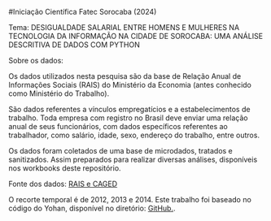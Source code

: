 #Iniciação Científica Fatec Sorocaba (2024)

Tema: DESIGUALDADE SALARIAL ENTRE HOMENS E MULHERES NA TECNOLOGIA DA INFORMAÇÃO NA CIDADE DE SOROCABA: UMA ANÁLISE DESCRITIVA DE DADOS COM PYTHON

Sobre os dados:

Os dados utilizados nesta pesquisa são da base de Relação Anual de Informações Sociais (RAIS) do Ministério da Economia (antes conhecido como Ministério do Trabalho).

São dados referentes a vínculos empregatícios e a estabelecimentos de trabalho. Toda empresa com registro no Brasil deve enviar uma relação anual de seus funcionários, com dados específicos referentes ao trabalhador, como salário, idade, sexo, endereço do trabalho, entre outros.

Os dados foram coletados de uma base de microdados, tratados e sanitizados. Assim preparados para realizar diversas análises, disponíveis nos workbooks deste repositório.

Fonte dos dados: [RAIS e CAGED](http://pdet.mte.gov.br/microdados-rais-e-caged)

O recorte temporal é de 2012, 2013 e 2014. Este trabalho foi baseado no código do Yohan, disponível no diretório: [GitHub.](https://github.com/yohannmax/ic_fatec_dif_salarial_ti).
